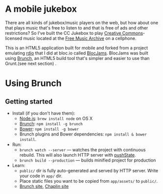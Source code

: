 # A mobile jukebox

There are all kinds of jukebox/music players on the web, but how about one that plays music that's free to listen to and that is free of ads and other restrictions? So I've built the CC Jukebox to play [Creative Commons](http://creativecommons.org/)-licensed music located at the [Free Music Archive](http://freemusicarchive.org/) on a cellphone.

This is an HTML5 application built for mobile and forked from a project emulating [rdio](en.us.rdio.com/) that I did at bloc.io called [BlocJams](https://github.com/rsperberg/bloc-jams). BlocJams was built using [Brunch](http://brunch.io), an HTML5 build tool that's simpler and easier to use than Grunt.(see next section) .


# Using Brunch
## Getting started
* Install (if you don't have them):
    * [Node.js](http://nodejs.org): `brew install node` on OS X
    * [Brunch](http://brunch.io): `npm install -g brunch`
    * [Bower](http://bower.io): `npm install -g bower`
    * Brunch plugins and Bower dependencies: `npm install & bower install`.
* Run:
    * `brunch watch --server` — watches the project with continuous rebuild. This will also launch HTTP server with [pushState](https://developer.mozilla.org/en-US/docs/Web/Guide/API/DOM/Manipulating_the_browser_history).
    * `brunch build --production` — builds minified project for production
* Learn:
    * `public/` dir is fully auto-generated and served by HTTP server.  Write your code in `app/` dir.
    * Place static files you want to be copied from `app/assets/` to `public/`.
    * [Brunch site](http://brunch.io), [Chaplin site](http://chaplinjs.org)
